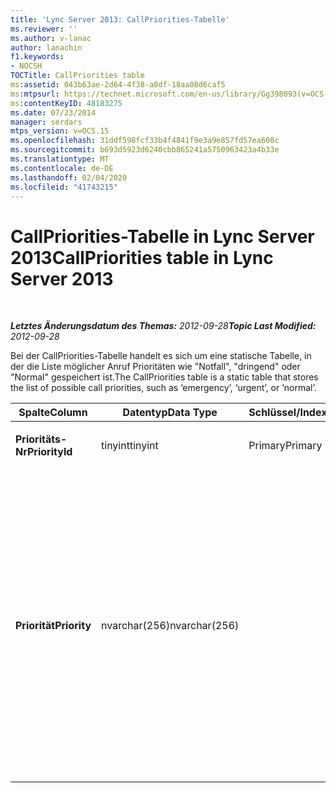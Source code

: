 ```yaml
---
title: 'Lync Server 2013: CallPriorities-Tabelle'
ms.reviewer: ''
ms.author: v-lanac
author: lanachin
f1.keywords:
- NOCSH
TOCTitle: CallPriorities table
ms:assetid: 043b63ae-2d64-4f38-a0df-18aa08d6caf5
ms:mtpsurl: https://technet.microsoft.com/en-us/library/Gg398093(v=OCS.15)
ms:contentKeyID: 48183275
ms.date: 07/23/2014
manager: serdars
mtps_version: v=OCS.15
ms.openlocfilehash: 31ddf598fcf33b4f4841f9e3a9e857fd57ea608c
ms.sourcegitcommit: b693d5923d6240cbb865241a5750963423a4b33e
ms.translationtype: MT
ms.contentlocale: de-DE
ms.lasthandoff: 02/04/2020
ms.locfileid: "41743215"
---
```

<div data-xmlns="http://www.w3.org/1999/xhtml">

<div class="topic" data-xmlns="http://www.w3.org/1999/xhtml" data-msxsl="urn:schemas-microsoft-com:xslt" data-cs="http://msdn.microsoft.com/en-us/">

<div data-asp="http://msdn2.microsoft.com/asp">

# <a name="callpriorities-table-in-lync-server-2013"></a><span data-ttu-id="cb650-102">CallPriorities-Tabelle in Lync Server 2013</span><span class="sxs-lookup"><span data-stu-id="cb650-102">CallPriorities table in Lync Server 2013</span></span>

</div>

<div id="mainSection">

<div id="mainBody">

<span> </span>

<span data-ttu-id="cb650-103">_**Letztes Änderungsdatum des Themas:** 2012-09-28_</span><span class="sxs-lookup"><span data-stu-id="cb650-103">_**Topic Last Modified:** 2012-09-28_</span></span>

<span data-ttu-id="cb650-104">Bei der CallPriorities-Tabelle handelt es sich um eine statische Tabelle, in der die Liste möglicher Anruf Prioritäten wie "Notfall", "dringend" oder "Normal" gespeichert ist.</span><span class="sxs-lookup"><span data-stu-id="cb650-104">The CallPriorities table is a static table that stores the list of possible call priorities, such as ‘emergency’, ‘urgent’, or ‘normal’.</span></span>


<table>
<colgroup>
<col style="width: 25%" />
<col style="width: 25%" />
<col style="width: 25%" />
<col style="width: 25%" />
</colgroup>
<thead>
<tr class="header">
<th><span data-ttu-id="cb650-105">Spalte</span><span class="sxs-lookup"><span data-stu-id="cb650-105">Column</span></span></th>
<th><span data-ttu-id="cb650-106">Datentyp</span><span class="sxs-lookup"><span data-stu-id="cb650-106">Data Type</span></span></th>
<th><span data-ttu-id="cb650-107">Schlüssel/Index</span><span class="sxs-lookup"><span data-stu-id="cb650-107">Key/Index</span></span></th>
<th><span data-ttu-id="cb650-108">Details</span><span class="sxs-lookup"><span data-stu-id="cb650-108">Details</span></span></th>
</tr>
</thead>
<tbody>
<tr class="odd">
<td><p><span data-ttu-id="cb650-109"><strong>Prioritäts-Nr</strong></span><span class="sxs-lookup"><span data-stu-id="cb650-109"><strong>PriorityId</strong></span></span></p></td>
<td><p><span data-ttu-id="cb650-110">tinyint</span><span class="sxs-lookup"><span data-stu-id="cb650-110">tinyint</span></span></p></td>
<td><p><span data-ttu-id="cb650-111">Primary</span><span class="sxs-lookup"><span data-stu-id="cb650-111">Primary</span></span></p></td>
<td></td>
</tr>
<tr class="even">
<td><p><span data-ttu-id="cb650-112"><strong>Priorität</strong></span><span class="sxs-lookup"><span data-stu-id="cb650-112"><strong>Priority</strong></span></span></p></td>
<td><p><span data-ttu-id="cb650-113">nvarchar(256)</span><span class="sxs-lookup"><span data-stu-id="cb650-113">nvarchar(256)</span></span></p></td>
<td></td>
<td><p><span data-ttu-id="cb650-114">Zulässige Werte:</span><span class="sxs-lookup"><span data-stu-id="cb650-114">Allowed values:</span></span></p>
<ul>
<li><p><span data-ttu-id="cb650-115">0 – unbekannt</span><span class="sxs-lookup"><span data-stu-id="cb650-115">0 - Unknown</span></span></p></li>
<li><p><span data-ttu-id="cb650-116">1 – nicht dringend</span><span class="sxs-lookup"><span data-stu-id="cb650-116">1 – Non-Urgent</span></span></p></li>
<li><p><span data-ttu-id="cb650-117">2 – Normal</span><span class="sxs-lookup"><span data-stu-id="cb650-117">2 - Normal</span></span></p></li>
<li><p><span data-ttu-id="cb650-118">3 – dringend</span><span class="sxs-lookup"><span data-stu-id="cb650-118">3 - Urgent</span></span></p></li>
<li><p><span data-ttu-id="cb650-119">4 – Notfall</span><span class="sxs-lookup"><span data-stu-id="cb650-119">4 - Emergency</span></span></p></li>
</ul></td>
</tr>
</tbody>
</table>


</div>

<span> </span>

</div>

</div>

</div>

